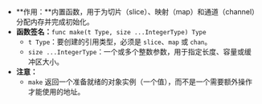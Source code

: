 - **作用：**内置函数，用于为切片（slice）、映射（map）和通道（channel）分配内存并完成初始化。
- **函数签名：**`func make(t Type, size ...IntegerType) Type`
	- `t Type`：要创建的引用类型，必须是 `slice`、`map` 或 `chan`。
	- `size ...IntegerType`：一个或多个整数参数，用于指定长度、容量或缓冲区大小。
- **注意：**
	- `make` 返回一个准备就绪的对象实例（一个值），而不是一个需要额外操作才能使用的地址。